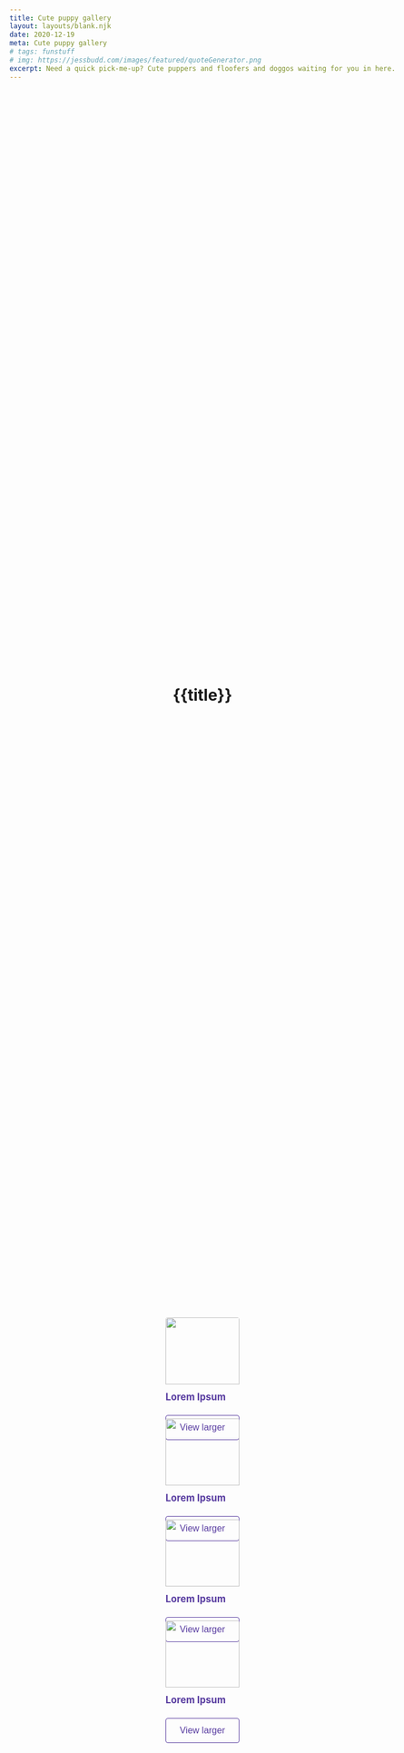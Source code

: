 ```yaml
---
title: Cute puppy gallery
layout: layouts/blank.njk
date: 2020-12-19
meta: Cute puppy gallery
# tags: funstuff
# img: https://jessbudd.com/images/featured/quoteGenerator.png
excerpt: Need a quick pick-me-up? Cute puppers and floofers and doggos waiting for you in here.
---
```


<h1>{{title}}</h1>

<div class="list">
    <div class="card" data-description="test" >
        <img src="https://picsum.photos/200?random=1" alt="">
            <h2 class="name">Lorem Ipsum</h2>
            <button class="btn">View larger</button>
    </div>
    <div class="card" data-description="test2" >
        <img src="https://picsum.photos/200?random=2"alt="">
            <h2 class="name">Lorem Ipsum</h2>
            <button class="btn">View larger</button>
    </div>
    <div class="card" data-description="test3" >
        <img src="https://picsum.photos/200?random=3" alt="">
            <h2 class="name">Lorem Ipsum</h2>
            <button class="btn">View larger</button>
            </div>
    <div class="card" data-description="test4" >
        <img src="https://picsum.photos/200?random=4" alt="">
            <h2 class="name">Lorem Ipsum</h2>
            <button class="btn">View larger</button>
    </div>   
</div>
<!-- <button class="btn">Load more floofers</button> -->
<div class="modal-outer">
    <div class="modal-inner">
        <h2 class="title">title and text and stuff</h2>
    </div>
</div>

<script>

const cardButtons = document.querySelectorAll('.btn');
const modalOuter = document.querySelector('.modal-outer');
const modalInner = document.querySelector('.modal-inner');

function handleButtonClick(e) {
    const button = e.currentTarget;
    const card = button.closest('.card');
    const name = card.querySelector('h2').textContent;
    const imgSrc =  card.querySelector('img').src;
    const desc = card.dataset.description;

    modalInner.innerHTML = 
    `<img src="${imgSrc.replace('200', '600')}" alt="${name}">
    <p>${desc}</p>`
    ;
    modalOuter.classList.add('open');
}

function closeModal() {
    modalOuter.classList.remove('open');
}

modalOuter.addEventListener('click', function(e) {
    if( e.target === modalOuter) {
        closeModal();
    }
})

cardButtons.forEach(button => button.addEventListener('click', handleButtonClick))

 // stop people scrolling while modal is open 

</script>

<style>

    .modal-outer {
        display: grid;
        height: 100vh;
        width: 100vw;
        top: 0;
        left: 0;
        background: rgba(0,0,0,.5);
        position: absolute;
        pointer-events: none;
        justify-content: center;
        align-items: center;
        opacity: 0;
        transition: opacity .2s;
    }
    .modal-outer.open {
        opacity: 1;
        pointer-events: all;
    }
    .modal-inner {
        background: #fff;
        padding: 20px;
        position: relative;
        width: 620px;
        max-width: 100%;
        max-width: 600px;
        min-height: 200px;
        border-radius: 4px;
    }
    p {
        color: #666;

    }
body {
    min-height: 100vh;
    display: grid;
    align-items: center;
    justify-items: center;
}
.container {
  text-align: center;
  margin: 2% auto 0;
}
.list {
    display: grid;
    grid-template-columns: repeat(auto-fill, minmax(150px, 1fr));
    grid-gap: 40px;
    margin-top: 40px;
}
.list .card {
    border-radius: 4px;
    padding: 10px;
}
img {
    width: 100%;
    border-radius: 4px 4px 0 0;
}
.name {
    margin: 12px 0;
    color: #583ca0;
    font-size: 1.2em;
}

.btn {
    text-decoration: none;
    background-color: transparent;
    color: #00ffd2;
    border: #00ffd2 1px solid;
    font-size: 1.2rem;
    padding: 12px 24px;
    border-radius: 4px;
    cursor: pointer;
    margin-top: 10px;
}
.card .btn {
    color: #583ca0;
    border: #583ca0 1px solid;
    font-size: 1rem;

}

</style>
